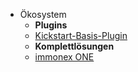 * Ökosystem
  * **Plugins**
  * [Kickstart-Basis-Plugin](https://docs.immonex.de/kickstart/)
  * **Komplettlösungen**
  * [immonex ONE](https://docs.immonex.de/one-handbuch/)
